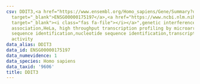 ```yaml
---
csv: DDIT3,<a href="https://www.ensembl.org/Homo_sapiens/Gene/Summary?db=core;g=ENSG00000175197"
  target="_blank">ENSG00000175197</a>,<a href="https://www.ncbi.nlm.nih.gov/pubmed/17216044"
  target="_blank"><i class="fas fa-file"></i></a>",genetic interference,functional
  association,HeLa, high throughput transcription profiling by microarray,nucleotide
  sequence identification,nucleotide sequence identification,transcriptional regulation,up-regulates
  activity
data_alias: DDIT3
data_id: ENSG00000175197
data_numevidence: 1
data_species: Homo sapiens
data_taxid: '9606'
title: DDIT3
---
```

